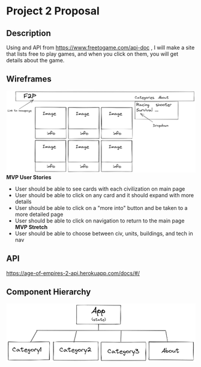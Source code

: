 # Project 2 Proposal
## Description
Using and API from https://www.freetogame.com/api-doc , I will make a site that lists free to play games, and when you click on them, you will get details about the game.

## Wireframes
![wireframe](src/img/project2.png)
**MVP User Stories**
  - User should be able to see cards with each civilization on main page
  - User should be able to click on any card and it should expand with more details
  - User should be able to click on a "more into" button and be taken to a more detailed page
  - User should be able to click on navigation to return to the main page
  **MVP Stretch**
  - User should be able to choose between civ, units, buildings, and tech in nav

## API
https://age-of-empires-2-api.herokuapp.com/docs/#/

## Component Hierarchy
![hierarchy](src/img/project2Hierarchy2.png)
